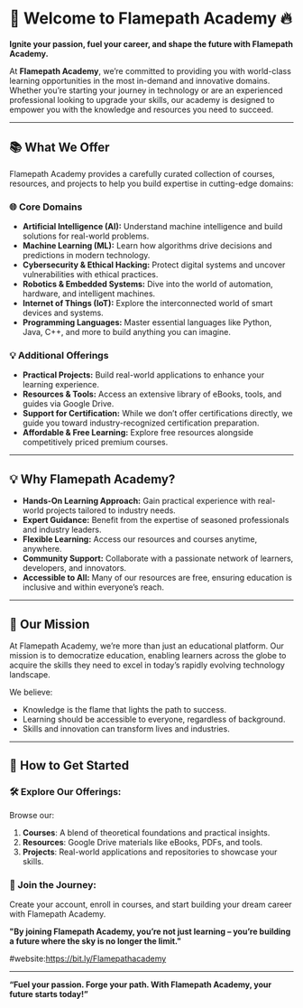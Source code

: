 

# 🌟 Welcome to Flamepath Academy 🔥  
**Ignite your passion, fuel your career, and shape the future with Flamepath Academy.**  

At **Flamepath Academy**, we’re committed to providing you with world-class learning opportunities in the most in-demand and innovative domains. Whether you’re starting your journey in technology or are an experienced professional looking to upgrade your skills, our academy is designed to empower you with the knowledge and resources you need to succeed.  

---

## 📚 **What We Offer**  
Flamepath Academy provides a carefully curated collection of courses, resources, and projects to help you build expertise in cutting-edge domains:  

### 🌐 **Core Domains**  
- **Artificial Intelligence (AI):** Understand machine intelligence and build solutions for real-world problems.  
- **Machine Learning (ML):** Learn how algorithms drive decisions and predictions in modern technology.  
- **Cybersecurity & Ethical Hacking:** Protect digital systems and uncover vulnerabilities with ethical practices.  
- **Robotics & Embedded Systems:** Dive into the world of automation, hardware, and intelligent machines.  
- **Internet of Things (IoT):** Explore the interconnected world of smart devices and systems.  
- **Programming Languages:** Master essential languages like Python, Java, C++, and more to build anything you can imagine.  

### 💡 **Additional Offerings**  
- **Practical Projects:** Build real-world applications to enhance your learning experience.  
- **Resources & Tools:** Access an extensive library of eBooks, tools, and guides via Google Drive.  
- **Support for Certification:** While we don’t offer certifications directly, we guide you toward industry-recognized certification preparation.  
- **Affordable & Free Learning:** Explore free resources alongside competitively priced premium courses.  

---

## 💡 **Why Flamepath Academy?**  

- **Hands-On Learning Approach:** Gain practical experience with real-world projects tailored to industry needs.  
- **Expert Guidance:** Benefit from the expertise of seasoned professionals and industry leaders.  
- **Flexible Learning:** Access our resources and courses anytime, anywhere.  
- **Community Support:** Collaborate with a passionate network of learners, developers, and innovators.  
- **Accessible to All:** Many of our resources are free, ensuring education is inclusive and within everyone’s reach.  

---

## 🌟 **Our Mission**  
At Flamepath Academy, we’re more than just an educational platform. Our mission is to democratize education, enabling learners across the globe to acquire the skills they need to excel in today’s rapidly evolving technology landscape.  

We believe:  
- Knowledge is the flame that lights the path to success.  
- Learning should be accessible to everyone, regardless of background.  
- Skills and innovation can transform lives and industries.  

---

## 🔗 **How to Get Started**  

### 🛠️ Explore Our Offerings:  
Browse our:  
1. **Courses**: A blend of theoretical foundations and practical insights.  
2. **Resources**: Google Drive materials like eBooks, PDFs, and tools.  
3. **Projects**: Real-world applications and repositories to showcase your skills.  

### 🚀 Join the Journey:  
Create your account, enroll in courses, and start building your dream career with Flamepath Academy.  

**"By joining Flamepath Academy, you’re not just learning – you’re building a future where the sky is no longer the limit."**  

#website:https://bit.ly/Flamepathacademy

---

**“Fuel your passion. Forge your path. With Flamepath Academy, your future starts today!”**  
